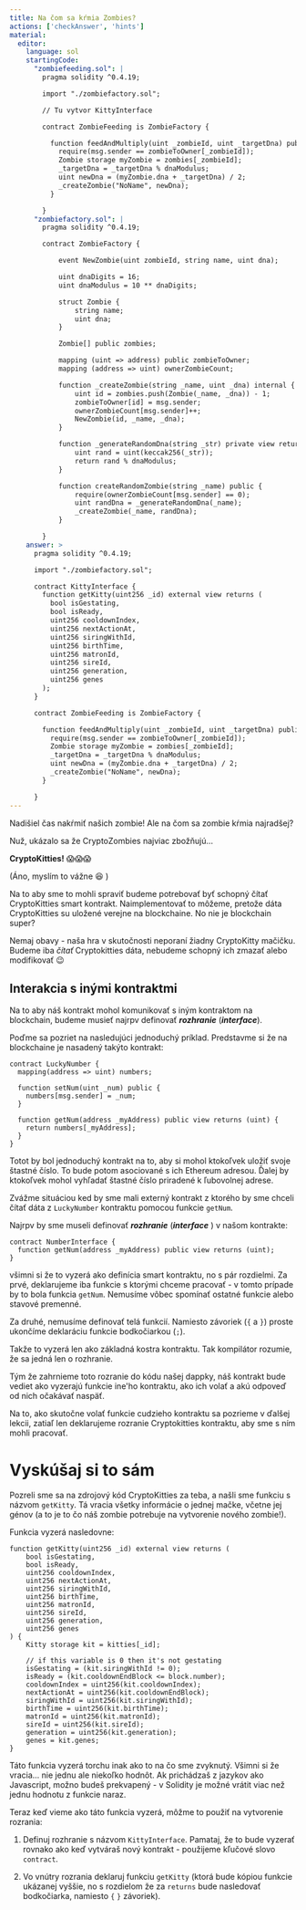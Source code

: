 ```yaml
---
title: Na čom sa kŕmia Zombies?
actions: ['checkAnswer', 'hints']
material:
  editor:
    language: sol
    startingCode:
      "zombiefeeding.sol": |
        pragma solidity ^0.4.19;

        import "./zombiefactory.sol";

        // Tu vytvor KittyInterface

        contract ZombieFeeding is ZombieFactory {

          function feedAndMultiply(uint _zombieId, uint _targetDna) public {
            require(msg.sender == zombieToOwner[_zombieId]);
            Zombie storage myZombie = zombies[_zombieId];
            _targetDna = _targetDna % dnaModulus;
            uint newDna = (myZombie.dna + _targetDna) / 2;
            _createZombie("NoName", newDna);
          }

        }
      "zombiefactory.sol": |
        pragma solidity ^0.4.19;

        contract ZombieFactory {

            event NewZombie(uint zombieId, string name, uint dna);

            uint dnaDigits = 16;
            uint dnaModulus = 10 ** dnaDigits;

            struct Zombie {
                string name;
                uint dna;
            }

            Zombie[] public zombies;

            mapping (uint => address) public zombieToOwner;
            mapping (address => uint) ownerZombieCount;

            function _createZombie(string _name, uint _dna) internal {
                uint id = zombies.push(Zombie(_name, _dna)) - 1;
                zombieToOwner[id] = msg.sender;
                ownerZombieCount[msg.sender]++;
                NewZombie(id, _name, _dna);
            }

            function _generateRandomDna(string _str) private view returns (uint) {
                uint rand = uint(keccak256(_str));
                return rand % dnaModulus;
            }

            function createRandomZombie(string _name) public {
                require(ownerZombieCount[msg.sender] == 0);
                uint randDna = _generateRandomDna(_name);
                _createZombie(_name, randDna);
            }

        }
    answer: >
      pragma solidity ^0.4.19;

      import "./zombiefactory.sol";

      contract KittyInterface {
        function getKitty(uint256 _id) external view returns (
          bool isGestating,
          bool isReady,
          uint256 cooldownIndex,
          uint256 nextActionAt,
          uint256 siringWithId,
          uint256 birthTime,
          uint256 matronId,
          uint256 sireId,
          uint256 generation,
          uint256 genes
        );
      }

      contract ZombieFeeding is ZombieFactory {

        function feedAndMultiply(uint _zombieId, uint _targetDna) public {
          require(msg.sender == zombieToOwner[_zombieId]);
          Zombie storage myZombie = zombies[_zombieId];
          _targetDna = _targetDna % dnaModulus;
          uint newDna = (myZombie.dna + _targetDna) / 2;
          _createZombie("NoName", newDna);
        }

      }
---
```


Nadišiel čas nakŕmiť našich zombie! Ale na čom sa zombie kŕmia najradšej?

Nuž, ukázalo sa že CryptoZombies najviac zbožňujú...

**CryptoKitties!** 😱😱😱

(Áno, myslím to vážne 😆 )

Na to aby sme to mohli spraviť budeme potrebovať byť schopný čítať CryptoKitties smart kontrakt. Naimplementovať to môžeme, pretože dáta CryptoKitties su uložené verejne na blockchaine. No nie je blockchain super?

Nemaj obavy - naša hra v skutočnosti neporaní žiadny CryptoKitty mačičku. Budeme iba *čítať* Cryptokitties dáta, nebudeme schopný ich zmazať alebo modifikovať 😉 

## Interakcia s inými kontraktmi

Na to aby náš kontrakt mohol komunikovať s iným kontraktom na blockchain, budeme musieť najrpv definovať **_rozhranie_** (**_interface_**).

Poďme sa pozriet na nasledujúci jednoduchý príklad. Predstavme si že na blockchaine je nasadený takýto kontrakt:

```
contract LuckyNumber {
  mapping(address => uint) numbers;

  function setNum(uint _num) public {
    numbers[msg.sender] = _num;
  }

  function getNum(address _myAddress) public view returns (uint) {
    return numbers[_myAddress];
  }
}
```

Totot by bol jednoduchý kontrakt na to, aby si mohol ktokoľvek uložiť svoje štastné číslo. To bude potom asociované s ich Ethereum adresou. Ďalej by ktokoľvek mohol vyhľadať štastné číslo priradené k ľubovolnej adrese.

Zvážme situáciou ked by sme mali externý kontrakt z ktorého by sme chceli čítať dáta z `LuckyNumber` kontraktu pomocou funkcie `getNum`.

Najrpv by sme museli definovať **_rozhranie_** (**_interface_** ) v našom kontrakte:

```
contract NumberInterface {
  function getNum(address _myAddress) public view returns (uint);
}
```

všimni si že to vyzerá ako definícia smart kontraktu, no s pár rozdielmi. Za prvé, deklarujeme iba funkcie s ktorými chceme pracovať - v tomto prípade by to bola funkcia  `getNum`. Nemusíme vôbec spomínať ostatné funkcie alebo stavové premenné.

Za druhé, nemusíme definovať telá funkcií. Namiesto závoriek (`{` a `}`) proste ukončíme deklaráciu funkcie bodkočiarkou (`;`).

Takže to vyzerá len ako základná kostra kontraktu. Tak kompilátor rozumie, že sa jedná len o rozhranie.

Tým že zahrnieme toto rozranie do kódu našej dappky, náš kontrakt bude vediet ako vyzerajú funkcie ine'ho kontraktu, ako ich volať a akú odpoveď od nich očakávať naspäť.

Na to, ako skutočne volať funkcie cudzieho kontraktu sa pozrieme v ďalšej lekcii, zatiaľ len deklarujeme rozranie Cryptokitties kontraktu, aby sme s ním mohli pracovať.

# Vyskúšaj si to sám

Pozreli sme sa na zdrojový kód CryptoKitties za teba, a našli sme funkciu s názvom `getKitty`. Tá vracia všetky informácie o jednej mačke, včetne jej génov (a to je to čo náš zombie potrebuje na vytvorenie nového zombie!).

Funkcia vyzerá nasledovne:

```
function getKitty(uint256 _id) external view returns (
    bool isGestating,
    bool isReady,
    uint256 cooldownIndex,
    uint256 nextActionAt,
    uint256 siringWithId,
    uint256 birthTime,
    uint256 matronId,
    uint256 sireId,
    uint256 generation,
    uint256 genes
) {
    Kitty storage kit = kitties[_id];

    // if this variable is 0 then it's not gestating
    isGestating = (kit.siringWithId != 0);
    isReady = (kit.cooldownEndBlock <= block.number);
    cooldownIndex = uint256(kit.cooldownIndex);
    nextActionAt = uint256(kit.cooldownEndBlock);
    siringWithId = uint256(kit.siringWithId);
    birthTime = uint256(kit.birthTime);
    matronId = uint256(kit.matronId);
    sireId = uint256(kit.sireId);
    generation = uint256(kit.generation);
    genes = kit.genes;
}
```

Táto funkcia vyzerá torchu inak ako to na čo sme zvyknutý. Všimni si že vracia... nie jednu ale niekoľko hodnôt. Ak prichádzaš z jazykov ako Javascript, možno budeš prekvapený - v Solidity je možné vrátit viac než jednu hodnotu z funkcie naraz. 

Teraz keď vieme ako táto funkcia vyzerá, môžme to použiť na vytvorenie rozrania:

1. Definuj rozhranie s názvom `KittyInterface`. Pamataj, že to bude vyzerať rovnako ako keď vytváraš nový kontrakt - použijeme kľučové slovo `contract`.

2. Vo vnútry rozrania deklaruj funkciu `getKitty` (ktorá bude kópiou funkcie ukázanej vyššie, no s rozdielom že za `returns` bude nasledovať bodkočiarka, namiesto `{` `}` závoriek).
